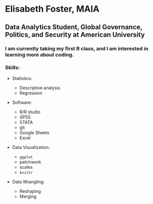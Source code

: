 # Elisabeth Foster, MAIA
## Data Analytics Student, Global Governance, Politics, and Security at American University 

### I am currently taking my first R class, and I am interested in learning more about coding. 

### Skills: 

- Statistics:
  - Descriptive analysis
  - Regression 
  
- Software:
  - R/R studio
  - SPSS
  - STATA 
  - git 
  - Google Sheets
  - Excel 
 
- Data Visualization: 
  - `ggplot`
  - patchwork 
  - scales
  - `knittr`
  
- Data Wrangling:
  - Reshaping
  - Merging
 


<!--


```
can put code in here and it looks like code on the other side
```

### Hi there 👋 

**erfoster/erfoster** is a ✨ _special_ ✨ repository because its `README.md` (this file) appears on your GitHub profile.

Here are some ideas to get you started:

- 🔭 I’m currently working on ...
- 🌱 I’m currently learning ...
- 👯 I’m looking to collaborate on ...
- 🤔 I’m looking for help with ...
- 💬 Ask me about ...
- 📫 How to reach me: ...
- 😄 Pronouns: ...
- ⚡ Fun fact: ...
-->
